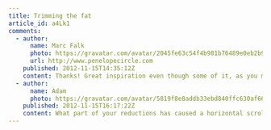 ```yaml
---
title: Trimming the fat
article_id: a4Lk1
comments:
  - author:
      name: Marc Falk
      photo: https://gravatar.com/avatar/2045fe63c54f4b981b76489e0eb2b961
      url: http://www.penelopecircle.com
    published: 2012-11-15T14:35:12Z
    content: Thanks! Great inspiration even though some of it, as you mention, is a bit overkill. I’ve never heard of base64 backgrounds. Will definitely look into that.
  - author:
      name: Adam
      photo: https://gravatar.com/avatar/5819f8e8addb33ebd840ffc630af6643
    published: 2012-11-15T16:17:22Z
    content: What part of your reductions has caused a horizontal scrollbar to show up at a 1280 resolution on Chrome?
---
```

